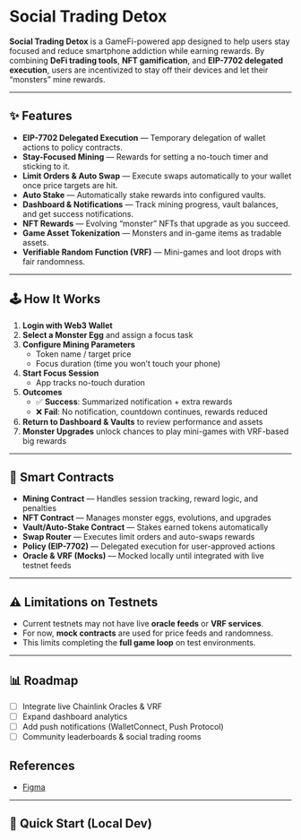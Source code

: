 # Social Trading Detox

**Social Trading Detox** is a GameFi-powered app designed to help users stay focused and reduce smartphone addiction while earning rewards. By combining **DeFi trading tools**, **NFT gamification**, and **EIP-7702 delegated execution**, users are incentivized to stay off their devices and let their “monsters” mine rewards.

---

## ✨ Features

- **EIP-7702 Delegated Execution** — Temporary delegation of wallet actions to policy contracts.  
- **Stay-Focused Mining** — Rewards for setting a no-touch timer and sticking to it.  
- **Limit Orders & Auto Swap** — Execute swaps automatically to your wallet once price targets are hit.  
- **Auto Stake** — Automatically stake rewards into configured vaults.  
- **Dashboard & Notifications** — Track mining progress, vault balances, and get success notifications.  
- **NFT Rewards** — Evolving “monster” NFTs that upgrade as you succeed.  
- **Game Asset Tokenization** — Monsters and in-game items as tradable assets.  
- **Verifiable Random Function (VRF)** — Mini-games and loot drops with fair randomness.  

---

## 🕹 How It Works

1. **Login with Web3 Wallet**  
2. **Select a Monster Egg** and assign a focus task  
3. **Configure Mining Parameters**  
   - Token name / target price  
   - Focus duration (time you won’t touch your phone)  
4. **Start Focus Session**  
   - App tracks no-touch duration  
5. **Outcomes**  
   - ✅ **Success**: Summarized notification + extra rewards  
   - ❌ **Fail**: No notification, countdown continues, rewards reduced  
6. **Return to Dashboard & Vaults** to review performance and assets  
7. **Monster Upgrades** unlock chances to play mini-games with VRF-based big rewards  

---

## 🧱 Smart Contracts

- **Mining Contract** — Handles session tracking, reward logic, and penalties  
- **NFT Contract** — Manages monster eggs, evolutions, and upgrades  
- **Vault/Auto-Stake Contract** — Stakes earned tokens automatically  
- **Swap Router** — Executes limit orders and auto-swaps rewards  
- **Policy (EIP-7702)** — Delegated execution for user-approved actions  
- **Oracle & VRF (Mocks)** — Mocked locally until integrated with live testnet feeds  

---

## ⚠️ Limitations on Testnets

- Current testnets may not have live **oracle feeds** or **VRF services**.  
- For now, **mock contracts** are used for price feeds and randomness.  
- This limits completing the **full game loop** on test environments.  

---

## 📊 Roadmap

- [ ] Integrate live Chainlink Oracles & VRF  
- [ ] Expand dashboard analytics  
- [ ] Add push notifications (WalletConnect, Push Protocol)  
- [ ] Community leaderboards & social trading rooms  

## References

- [Figma](https://www.figma.com/proto/cZdhYwNitqwc3m1G3OSbZz/Untitled?node-id=1-86&p=f&t=q2dGwtIGW9NeL9tJ-1&scaling=min-zoom&content-scaling=fixed&page-id=0%3A1&starting-point-node-id=1%3A2)
---

## 🚀 Quick Start (Local Dev)

